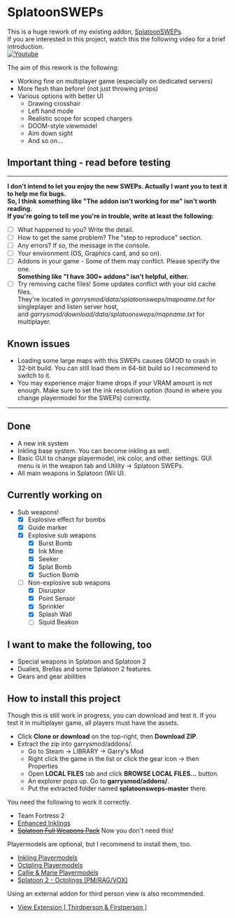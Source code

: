 # SplatoonSWEPs

This is a huge rework of my existing addon, [SplatoonSWEPs][1].  
If you are interested in this project, watch this the following video for a brief introduction.  
[![Youtube](https://img.youtube.com/vi/2ca3UeLlCZs/0.jpg)](https://www.youtube.com/watch?v=2ca3UeLlCZs)

The aim of this rework is the following:

* Working fine on multiplayer game (especially on dedicated servers)
* More flesh than before! (not just throwing props)
* Various options with better UI
  * Drawing crosshair
  * Left hand mode
  * Realistic scope for scoped chargers
  * DOOM-style viewmodel
  * Aim down sight
  * And so on...

## Important thing - read before testing

***
**I don't intend to let you enjoy the new SWEPs.  Actually I want you to test it to help me fix bugs.**  
**So, I think something like "The addon isn't working for me" isn't worth reading.**  
**If you're going to tell me you're in trouble, write at least the following:**  

* [ ] What happened to you? Write the detail.
* [ ] How to get the same problem? The "step to reproduce" section.
* [ ] Any errors?  If so, the message in the console.
* [ ] Your environment (OS, Graphics card, and so on).
* [ ] Addons in your game - Some of them may conflict. Please specify the one.  
**Something like "I have 300+ addons" isn't helpful, either.**
* [ ] Try removing cache files! Some updates conflict with your old cache files.  
They're located in *garrysmod/data/splatoonsweps/mapname.txt* for singleplayer and listen server host,  
and *garrysmod/download/data/splatoonsweps/mapname.txt* for multiplayer.

## Known issues

* Loading some large maps with this SWEPs causes GMOD to crash in 32-bit build.
    You can still load them in 64-bit build so I recommend to switch to it.
* You may experience major frame drops if your VRAM amount is not enough.
    Make sure to set the ink resolution option (found in where you change playermodel for the SWEPs) correctly.

***

## Done

* A new ink system
* Inkling base system.
    You can become inkling as well.
* Basic GUI to change playermodel, ink color, and other settings.
    GUI menu is in the weapon tab and Utility -> Splatoon SWEPs.
* All main weapons in Splatoon (Wii U).

## Currently working on

* Sub weapons!
  * [x] Explosive effect for bombs
  * [x] Guide marker
  * [x] Explosive sub weapons
    * [x] Burst Bomb
    * [x] Ink Mine
    * [x] Seeker
    * [x] Splat Bomb
    * [x] Suction Bomb
  * [ ] Non-explosive sub weapons
    * [x] Disruptor
    * [x] Point Sensor
    * [x] Sprinkler
    * [x] Splash Wall
    * [ ] Squid Beakon

## I want to make the following, too

* Special weapons in Splatoon and Splatoon 2
* Dualies, Brellas and some Splatoon 2 features.
* Gears and gear abilities

## How to install this project

Though this is still work in progress, you can download and test it.
If you test it in multiplayer game, all players must have the assets.

* Click **Clone or download** on the top-right, then **Download ZIP**.
* Extract the zip into garrysmod/addons/.  
  * Go to Steam -> LIBRARY -> Garry's Mod
  * Right click the game in the list or click the gear icon -> then Properties
  * Open **LOCAL FILES** tab and click **BROWSE LOCAL FILES...** button.
  * An explorer pops up. Go to **garrysmod/addons/**.
  * Put the extracted folder named **splatoonsweps-master** there.

You need the following to work it correctly.

* Team Fortress 2
* [Enhanced Inklings][4]
* ~~[Splatoon Full Weapons Pack][3]~~ Now you don't need this!  

Playermodels are optional, but I recommend to install them, too.

* [Inkling Playermodels][5]
* [Octoling Playermodels][6]
* [Callie & Marie Playermodels][7]
* [Splatoon 2 - Octolings [PM/RAG/VOX]][8]

Using an external addon for third person view is also recommended.

* [View Extension [ Thirdperson & Firstperson ]][9]

[1]:https://steamcommunity.com/sharedfiles/filedetails/?id=746789974
[2]:https://steamcommunity.com/workshop/filedetails/?id=688236142
[3]:https://steamcommunity.com/sharedfiles/filedetails/?id=688236142
[4]:https://steamcommunity.com/workshop/filedetails/?id=572513533
[5]:https://steamcommunity.com/sharedfiles/filedetails/?id=479265317
[6]:https://steamcommunity.com/sharedfiles/filedetails/?id=478059724
[7]:https://steamcommunity.com/sharedfiles/filedetails/?id=476149543
[8]:https://steamcommunity.com/sharedfiles/filedetails/?id=1544841933
[9]:https://steamcommunity.com/sharedfiles/filedetails/?id=2589006389
